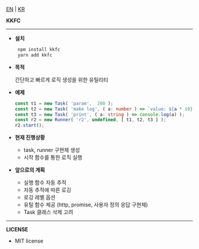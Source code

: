 [EN](https://github.com/load28/kkfc) | [KR](https://github.com/load28/kkfc/blob/master/README_kr.md)

**KKFC**
****

* **설치**

   ```bash
    npm install kkfc
    yarn add kkfc
   ```

* **목적**

    간단하고 빠르게 로직 생성을 위한 유틸리티
    
* **예제**
    
    ```ts
    const t1 = new Task( 'param',  200 );
    const t2 = new Task( 'make log', ( a: number ) => `value: ${a * 10}` );
    const t3 = new Task( 'print', ( a: string ) => console.log(a) );
    const r2 = new Runner( 'r2', undefined, [ t1, t2, t3 ] );
    r2.start();  
    ```
  
* **현재 진행상황**

    * task, runner 구현체 생성
    * 시작 함수를 통한 로직 실행 
    
* **앞으로의 계획**

    * 실행 함수 자동 추적
    * 자동 추적에 따른 로깅
    * 로깅 레벨 옵션
    * 유틸 함수 제공 (http, promise, 사용자 정의 응답 구현체)
    * Task 클래스 삭제 고려


***

**LICENSE**
    
  * MIT license
